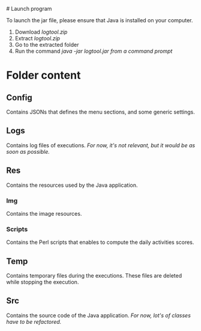 # Launch program

To launch the jar file, please ensure that Java is installed on your computer.

1. Download *logtool.zip*
2. Extract *logtool.zip*
3. Go to the extracted folder
4. Run the command *java -jar logtool.jar from a command prompt*

# Folder content

## Config

Contains JSONs that defines the menu sections, and some generic settings.

## Logs

Contains log files of executions.
*For now, it's not relevant, but it would be as soon as possible.*

## Res

Contains the resources used by the Java application.

### Img

Contains the image resources.

### Scripts

Contains the Perl scripts that enables to compute the daily activities scores.

## Temp

Contains temporary files during the executions. These files are deleted while stopping the execution.

## Src

Contains the source code of the Java application.
*For now, lot's of classes have to be refactored.*